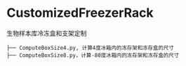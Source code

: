 # CustomizedFreezerRack
生物样本库冷冻盒和支架定制

```
├── ComputeBoxSize4.py, 计算4度冰箱内的冻存架和冻存盒的尺寸
├── ComputeBoxSize8.py，计算-80度冰箱内的冻存架和冻存盒的尺寸

```
